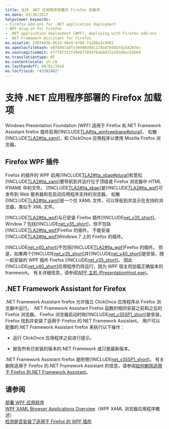 ```yaml
---
title: 支持 .NET 应用程序部署的 Firefox 加载项
ms.date: 03/30/2017
helpviewer_keywords:
- Firefox add-ons for .NET application deployment
- WPF plug-in for Firefox
- .NET application deployment [WPF], deploying with Firefox add-ons
- .NET Framework Assistant for Firefox
ms.assetid: 2403403b-9b14-48e9-b70d-fa288a3c9081
ms.openlocfilehash: e8f6947a0fe39998d9dc229ad7b95bfd2d426f6c
ms.sourcegitcommit: efff8f331fd9467f093f8ab8d23a203d6ecb5b60
ms.translationtype: MT
ms.contentlocale: zh-CN
ms.lasthandoff: 09/01/2018
ms.locfileid: "43391402"
---
```

# <a name="firefox-add-ons-to-support-net-application-deployment"></a>支持 .NET 应用程序部署的 Firefox 加载项
Windows Presentation Foundation (WPF) 适用于 Firefox 和.NET Framework Assistant firefox 插件启用[!INCLUDE[TLA#tla_winfxwebapp#plural](../../../../includes/tlasharptla-winfxwebappsharpplural-md.md)]、 松散[!INCLUDE[TLA2#tla_xaml](../../../../includes/tla2sharptla-xaml-md.md)]，和 ClickOnce 应用程序以使用 Mozilla Firefox 浏览器。  
  
## <a name="wpf-plug-in-for-firefox"></a>Firefox WPF 插件  
 Firefox 的插件的 WPF 启用[!INCLUDE[TLA2#tla_xbap#plural](../../../../includes/tla2sharptla-xbapsharpplural-md.md)]和宽松[!INCLUDE[TLA2#tla_xaml](../../../../includes/tla2sharptla-xaml-md.md)]要导航到并运行位于顶级或 Firefox 浏览器中 HTML IFRAME 中的文件。 [!INCLUDE[TLA2#tla_xbap](../../../../includes/tla2sharptla-xbap-md.md)]是[!INCLUDE[TLA2#tla_wpf](../../../../includes/tla2sharptla-wpf-md.md)]可发布到 Web 服务器和在启动应用程序支持的浏览器。 松散[!INCLUDE[TLA2#tla_xaml](../../../../includes/tla2sharptla-xaml-md.md)]是一个仅 XAML 文件，可以导航到并显示在支持的浏览器，类似于 XML 文件。  
  
 [!INCLUDE[TLA2#tla_wpf](../../../../includes/tla2sharptla-wpf-md.md)]与已安装 Firefox 插件[!INCLUDE[net_v35_short](../../../../includes/net-v35-short-md.md)]。 Window 7 包括[!INCLUDE[net_v35_short](../../../../includes/net-v35-short-md.md)]，但不包括[!INCLUDE[TLA2#tla_wpf](../../../../includes/tla2sharptla-wpf-md.md)]Firefox 的插件。 不能安装[!INCLUDE[TLA2#tla_wpf](../../../../includes/tla2sharptla-wpf-md.md)]Windows 7 上的 Firefox 的插件。  
  
 [!INCLUDE[net_v40_short](../../../../includes/net-v40-short-md.md)]不包括[!INCLUDE[TLA2#tla_wpf](../../../../includes/tla2sharptla-wpf-md.md)]Firefox 的插件。 但是，如果两个[!INCLUDE[net_v35_short](../../../../includes/net-v35-short-md.md)]并[!INCLUDE[net_v40_short](../../../../includes/net-v40-short-md.md)]是安装，随一起安装的 WPF 插件 Firefox [!INCLUDE[net_v35_short](../../../../includes/net-v35-short-md.md)]。 因此[!INCLUDE[net_v40_short](../../../../includes/net-v40-short-md.md)]应用程序仍将运行，因为 WPF 宿主将加载正确版本的 framework。 有关详细信息，请参阅[WPF 主机 (PresentationHost.exe)](../../../../docs/framework/wpf/app-development/wpf-host-presentationhost-exe.md)。  
  
## <a name="net-framework-assistant-for-firefox"></a>.NET Framework Assistant for Firefox  
 .NET Framework Assistant firefox 允许独立 ClickOnce 应用程序从 Firefox 浏览器中运行。 .NET Framework Assistant Firefox 函数的相同安装之前和之后的 Firefox 浏览器。 Firefox 浏览器启动时和[!INCLUDE[net_v35SP1_short](../../../../includes/net-v35sp1-short-md.md)]是安装，Firefox 找到并安装了适用于 Firefox 的.NET Framework Assistant。 用户可以配置的.NET Framework Assistant firefox 来执行以下操作：  
  
-   运行 ClickOnce 应用程序之前进行提示。  
  
-   报告所有已安装的版本的.NET Framework 或只是最新版本。  
  
 .NET Framework Assistant firefox 是附带[!INCLUDE[net_v35SP1_short](../../../../includes/net-v35sp1-short-md.md)]。 有关删除适用于 Firefox 的.NET Framework Assistant 的信息，请参阅[如何删除适用于 Firefox 的.NET Framework Assistant](https://go.microsoft.com/fwlink/?LinkId=177944)。  
  
## <a name="see-also"></a>请参阅  
 [部署 WPF 应用程序](../../../../docs/framework/wpf/app-development/deploying-a-wpf-application-wpf.md)  
 [WPF XAML Browser Applications Overview](../../../../docs/framework/wpf/app-development/wpf-xaml-browser-applications-overview.md)（WPF XAML 浏览器应用程序概述）  
 [检测是否安装了适用于 Firefox 的 WPF 插件](../../../../docs/framework/wpf/app-development/how-to-detect-whether-the-wpf-plug-in-for-firefox-is-installed.md)
